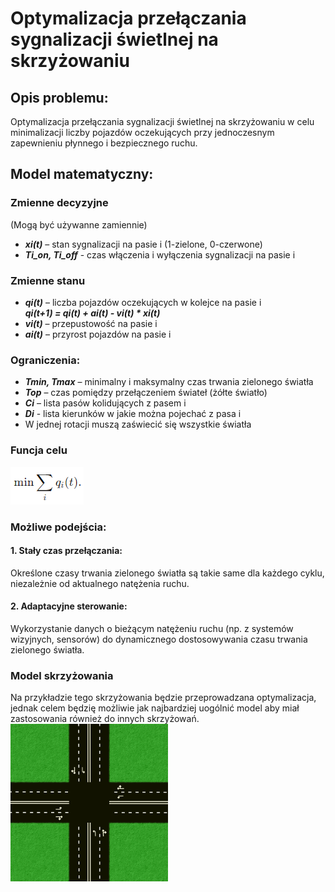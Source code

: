 # Optymalizacja przełączania sygnalizacji świetlnej na skrzyżowaniu

## Opis problemu:
Optymalizacja przełączania sygnalizacji świetlnej na skrzyżowaniu w celu minimalizacji liczby pojazdów oczekujących przy jednoczesnym zapewnieniu płynnego i bezpiecznego ruchu.


## Model matematyczny:

### Zmienne decyzyjne
(Mogą być używanne zamiennie) 
* ***xi(t)*** – stan sygnalizacji na pasie i (1-zielone, 0-czerwone)
* ***Ti_on, Ti_off*** - czas włączenia i wyłączenia sygnalizacji na pasie i 

### Zmienne stanu
* ***qi(t)*** – liczba pojazdów oczekujących w kolejce na pasie i  
  ***qi(t+1) = qi(t) + ai(t) - vi(t) * xi(t)***
* ***vi(t)*** – przepustowość na pasie i  
* ***ai(t)*** – przyrost pojazdów na pasie i    

### Ograniczenia:
* ***Tmin, Tmax*** – minimalny i maksymalny czas trwania zielonego światła  
* ***Top*** – czas pomiędzy przełączeniem świateł (żółte światło)  
* ***Ci*** – lista pasów kolidujących z pasem i
* ***Di*** - lista kierunków w jakie można pojechać z pasa i
* W jednej rotacji muszą zaświecić się wszystkie światła  
 
### Funcja celu
![Równanie](images/equation_minimize.PNG)

### Możliwe podejścia:
#### 1. Stały czas przełączania:
Określone czasy trwania zielonego światła są takie same dla każdego cyklu, niezależnie od aktualnego natężenia ruchu.

#### 2. Adaptacyjne sterowanie:
Wykorzystanie danych o bieżącym natężeniu ruchu (np. z systemów wizyjnych, sensorów) do dynamicznego dostosowywania czasu trwania zielonego światła.


### Model skrzyżowania
Na przykładzie tego skrzyżowania będzie przeprowadzana optymalizacja, jednak celem będzię możliwie jak najbardziej uogólnić model aby miał zastosowania również do innych skrzyżowań.  
<img src="images/corssroad.jpg" width=50% height=50%>
